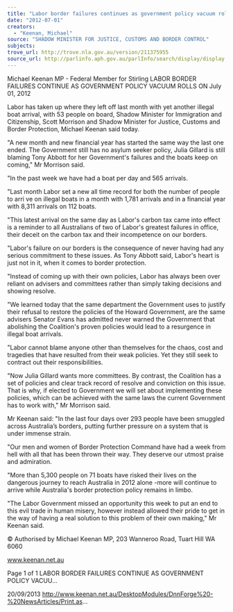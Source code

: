 ```yaml
---
title: "Labor border failures continues as government policy vacuum rolls on"
date: "2012-07-01"
creators:
  - "Keenan, Michael"
source: "SHADOW MINISTER FOR JUSTICE, CUSTOMS AND BORDER CONTROL"
subjects:
trove_url: http://trove.nla.gov.au/version/211375955
source_url: http://parlinfo.aph.gov.au/parlInfo/search/display/display.w3p;query=Id%3A%22media/pressrel/2736693%22
---
```


 Michael Keenan MP - Federal Member for  Stirling LABOR BORDER FAILURES CONTINUE AS  GOVERNMENT POLICY VACUUM ROLLS ON July 01, 2012

 Labor has taken up where they left off last month with yet another illegal boat arrival, with 53 people on board, Shadow  Minister for Immigration and Citizenship, Scott Morrison and Shadow Minister for Justice, Customs and Border Protection,  Michael Keenan said today. 

 "A new month and new financial year has started the same way the last one ended. The Government still has no asylum  seeker policy, Julia Gillard is still blaming Tony Abbott for her Government's failures and the boats keep on coming," Mr  Morrison said. 

 "In the past week we have had a boat per day and 565 arrivals. 

 "Last month Labor set a new all time record for both the number of people to arri ve on illegal boats in a month with 1,781  arrivals and in a financial year with 8,311 arrivals on 112 boats. 

 "This latest arrival on the same day as Labor's carbon tax came into effect is a reminder to all Australians of two of Labor's  greatest failures in office, their deceit on the carbon tax and their incompetence on our borders. 

 "Labor's failure on our borders is the consequence of never having had any serious commitment to these issues. As Tony  Abbott said, Labor's heart is just not in it, when it comes to border protection. 

 "Instead of coming up with their own policies, Labor has always been over reliant on advisers and committees rather than  simply taking decisions and showing resolve. 

 "We learned today that the same department the Government uses to justify their refusal to restore the policies of the  Howard Government, are the same advisers Senator Evans has admitted never warned the Government that abolishing  the Coalition's proven policies would lead to a resurgence in illegal boat arrivals. 

 "Labor cannot blame anyone other than themselves for the chaos, cost and tragedies that have resulted from their weak  policies. Yet they still seek to contract out their responsibilities. 

 "Now Julia Gillard wants more committees. By contrast, the Coalition has a set of policies and clear track record of resolve  and conviction on this issue. That is why, if elected to Government we will set about implementing these policies, which  can be achieved with the same laws the current Government has to work with," Mr Morrison said. 

 Mr Keenan said: "In the last four days over 293 people have been smuggled across Australia’s borders, putting further  pressure on a system that is under immense strain. 

 "Our men and women of Border Protection Command have had a week from hell with all that has been thrown their way.  They deserve our utmost praise and admiration. 

 "More than 5,300 people on 71 boats have risked their lives on the dangerous journey to reach Australia in 2012 alone -more will continue to arrive while Australia's border protection policy remains in limbo. 

 "The Labor Government missed an opportunity this week to put an end to this evil trade in human misery, however instead  allowed their pride to get in the way of having a real solution to this problem of their own making," Mr Keenan said. 

 © Authorised by Michael Keenan MP, 203 Wanneroo Road, Tuart Hill WA 6060

 www.keenan.net.au

 Page 1 of 1 LABOR BORDER FAILURES CONTINUE AS GOVERNMENT POLICY VACUU...

 20/09/2013 http://www.keenan.net.au/DesktopModules/DnnForge%20-%20NewsArticles/Print.as...

